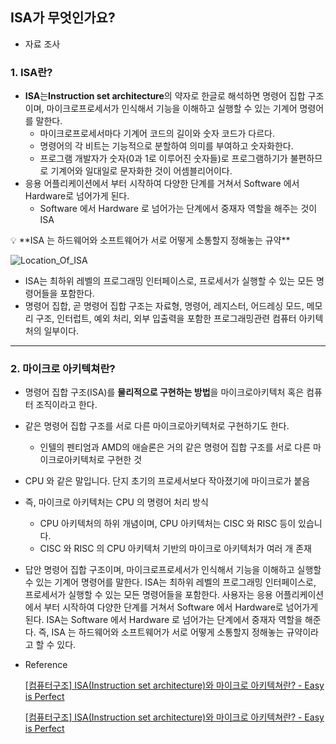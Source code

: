 ## ISA가 무엇인가요?

- 자료 조사

### 1. ISA란?

- **ISA**는**Instruction set architecture**의 약자로 한글로 해석하면 명령어 집합 구조이며, 마이크로프로세서가 인식해서 기능을 이해하고 실행할 수 있는 기계어 명령어를 말한다.
  - 마이크로프로세서마다 기계어 코드의 길이와 숫자 코드가 다르다.
  - 명령어의 각 비트는 기능적으로 분할하여 의미를 부여하고 숫자화한다.
  - 프로그램 개발자가 숫자(0과 1로 이루어진 숫자들)로 프로그램하기가 불편하므로 기계어와 일대일로 문자화한 것이 어셈블리어이다.
- 응용 어플리케이션에서 부터 시작하여 다양한 단계를 거쳐서 Software 에서 Hardware로 넘어가게 된다.
  - Software 에서 Hardware 로 넘어가는 단계에서 중재자 역할을 해주는 것이 ISA

<aside>
💡 **ISA 는 하드웨어와 소프트웨어가 서로 어떻게 소통할지 정해놓는 규약**

</aside>

![Location_Of_ISA](https://s3-us-west-2.amazonaws.com/secure.notion-static.com/43e37206-a4de-4e42-9d68-09e04736a879/Location_Of_ISA.png?raw=true)

- ISA는 최하위 레벨의 프로그래밍 인터페이스로, 프로세서가 실행할 수 있는 모든 명령어들을 포함한다.
- 명령어 집합, 곧 명령어 집합 구조는 자료형, 명령어, 레지스터, 어드레싱 모드, 메모리 구조, 인터럽트, 예외 처리, 외부 입출력을 포함한 프로그래밍관련 컴퓨터 아키텍처의 일부이다.

---

### 2. 마이크로 아키텍쳐란?

- 명령어 집합 구조(ISA)를 **물리적으로 구현하는 방법**을 마이크로아키텍처 혹은 컴퓨터 조직이라고 한다.
- 같은 명령어 집합 구조를 서로 다른 마이크로아키텍처로 구현하기도 한다.
  - 인텔의 펜티엄과 AMD의 애슬론은 거의 같은 명령어 집합 구조를 서로 다른 마이크로아키텍처로 구현한 것
- CPU 와 같은 말입니다. 단지 초기의 프로세서보다 작아졌기에 마이크로가 붙음
- 즉, 마이크로 아키텍처는 CPU 의 명령어 처리 방식

  - CPU 아키텍처의 하위 개념이며, CPU 아키텍처는 CISC 와 RISC 등이 있습니다.
  - CISC 와 RISC 의 CPU 아키텍처 기반의 마이크로 아키텍처가 여러 개 존재

- 답안
  명령어 집합 구조이며, 마이크로프로세서가 인식해서 기능을 이해하고 실행할 수 있는 기계어 명령어를 말한다. ISA는 최하위 레벨의 프로그래밍 인터페이스로, 프로세서가 실행할 수 있는 모든 명령어들을 포함한다. 사용자는 응용 어플리케이션에서 부터 시작하여 다양한 단계를 거쳐서 Software 에서 Hardware로 넘어가게 된다. ISA는 Software 에서 Hardware 로 넘어가는 단계에서 중재자 역할을 해준다. 즉, ISA 는 하드웨어와 소프트웨어가 서로 어떻게 소통할지 정해놓는 규약이라고 할 수 있다.
- Reference

  [[컴퓨터구조] ISA(Instruction set architecture)와 마이크로 아키텍쳐란? - Easy is Perfect](https://melonicedlatte.com/computerarchitecture/2019/01/30/192433.html)

  [[컴퓨터구조] ISA(Instruction set architecture)와 마이크로 아키텍쳐란? - Easy is Perfect](https://melonicedlatte.com/computerarchitecture/2019/01/30/192433.html)
